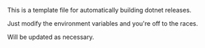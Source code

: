 This is a template file for automatically building dotnet releases.

Just modify the environment variables and you're off to the races.

Will be updated as necessary.
